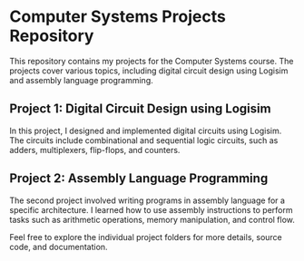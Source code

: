 # Computer Systems Projects Repository

This repository contains my projects for the Computer Systems course. The projects cover various topics, including digital circuit design using Logisim and assembly language programming.

## Project 1: Digital Circuit Design using Logisim

In this project, I designed and implemented digital circuits using Logisim. The circuits include combinational and sequential logic circuits, such as adders, multiplexers, flip-flops, and counters.

## Project 2: Assembly Language Programming

The second project involved writing programs in assembly language for a specific architecture. I learned how to use assembly instructions to perform tasks such as arithmetic operations, memory manipulation, and control flow.


Feel free to explore the individual project folders for more details, source code, and documentation.

